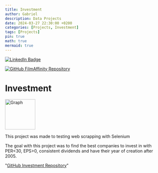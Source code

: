 ```yaml
---
title: Investment
author: Gabriel
description: Data Projects
date: 2024-03-27 22:30:00 +0200
categories: [Projects, Investment]
tags: [Projects]
pin: true
math: true
mermaid: true
---
```

[![LinkedIn Badge](https://img.shields.io/badge/LinkedIn-Profile-informational?style=flat&logo=linkedin&logoColor=white&color=0D76A8)](https://www.linkedin.com/in/gabriel-fernandes-pinheiro/)

[![GitHub FilmAffinity Repository](https://img.shields.io/badge/GitHub-100000?style=for-the-badge&logo=github&logoColor=white)](https://github.com/GabrielFersPin/BestInvestment.git)

# Investment

<a href="https://github.com/GabrielFersPin/BestInvestment.git" target="_blank">
    <img align="center" src="https://images.pexels.com/photos/210607/pexels-photo-210607.jpeg?auto=compress&cs=tinysrgb&w=1260&h=750&dpr=2" alt="Graph" height="100" />
</a>

This project was made to testing web scrapping with Selenium

The goal with this project was to find the best companies to invest in with PER<30, EPS>0, consistent dividends and have their year of creation after 2005.

"[GitHub Investment Repository](https://github.com/GabrielFersPin/BestInvestment.git)"
